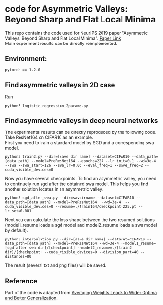 # code for Asymmetric Valleys: Beyond Sharp and Flat Local Minima
This repo contains the code used for NeurIPS 2019 paper "Asymmetric Valleys: Beyond Sharp and Flat Local Minima". [Paper Link](https://arxiv.org/abs/1902.00744v2)  
Main experiment results can be directly reimplemented.  

## Environment:

```
pytorch == 1.2.0
```

## Find asymmetric valleys in 2D case
Run
```
python3 logistic_regression_2params.py
```

## Find asymmetric valleys in deep neural networks


The experimental results can be directly reproduced by the following code. Take ResNet164 on CIFAR10 as an example.    
First you need to train a standard model by SGD and a correspending swa model.   
```
python3 train2.py --dir=[save dir name] --dataset=CIFAR10 --data_path=[data path] --model=PreResNet164 --epochs=225 --lr_init=0.1 --wd=3e-4 --swa --swa_start=126 --swa_lr=0.05 --eval_freq=1 --save_freq=2 --cuda_visible_devices=0
```

Now you have several checkpoints. To find an asymmetric valley, you need to continuely run sgd after the obtained swa model. This helps you find another solution locates in an asymmetric valley.  
```
python3 sgd_after_swa.py --dir=savdirname --dataset=CIFAR10 --data_path=[data path] --model=PreResNet164  --wd=3e-4  --cuda_visible_devices=0 --resume=./train164/checkpoint-225.pt --lr_set=0.001
```

Next you can calculate the loss shape between the two resumed solutions (model1_resume loads a sgd model and model2_resume loads a swa model by default).
```
python3 interpulation.py --dir=[save dir name] --dataset=CIFAR10 --data_path=[data path] --model=PreResNet164 --wd=3e-4 --model1_resume=[sgd after swa dir]/[checkpoint] --model2_resume=./[train2 dir]/[checkpoint] --cuda_visible_devices=0 --division_part=40 --distances=80
```
The result (several txt and png files) will be saved.  

## Reference
Part of the code is adapted from [Averaging Weights Leads to Wider Optima and Better Generalization](https://github.com/timgaripov/swa). 
